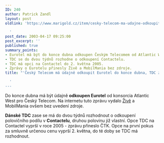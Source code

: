 ```yaml
---
ID: 240
author: Patrick Zandl
layout: post
oldlink: 'https://www.marigold.cz/item/cesky-telecom-ma-udajne-odkoupit-eurotel-do-konce-dubna-tdc-zase-contactel

  '
post_date: 2003-04-17 09:25:00
post_excerpt: ''
published: true
summary_points:
- Eurotel má být do konce dubna odkoupen Českým Telecomem od Atlantic West.
- TDC se do dvou týdnů rozhodne o odkoupení Contactelu.
- TDC má opci na Contactel do 2. května 2005.
- Zprávy o Eurotelu přinesly Živě a MobilMania bez zdroje.
title: "'Český Telecom má údajně odkoupit Eurotel do konce dubna, TDC zase Contactel"

  '
---
```


<p>
Do konce dubna má být údajně <STRONG>odkoupen Eurotel</STRONG> od konsorcia Atlantic West pro Český Telecom. Na internetu tuto zprávu vydalo <A href="http://www.zive.cz/h/Bleskovky/AR.asp?ARI=110396&amp;CAI=2097&amp;HID=19" target=_blank>Živě</A> a MobilMania ovšem bez uvedení zdroje. </p>

<p>
<STRONG>Dánské TDC</STRONG> zase se má do dvou týdnů rozhodnout o odkoupení polovičního podílu v <STRONG>Contactelu</STRONG>, druhou polovinu již vlastní. Opce TDC na Contactel vyprší v roce 2005 - zprávu přineslo ČTK. Opce na první pokus za smluvně určenou cenu vyprší 2. května, do té doby se TDC má rozhodnout.</p>